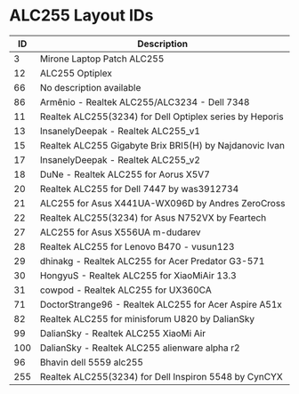 # ALC255 Layout IDs

| ID | Description |
|---|---|
| 3 | Mirone Laptop Patch ALC255 |
| 12 | ALC255 Optiplex |
| 66 | No description available |
| 86 | Armênio - Realtek ALC255/ALC3234 - Dell 7348 |
| 11 | Realtek ALC255(3234) for Dell Optiplex series by Heporis |
| 13 | InsanelyDeepak - Realtek ALC255_v1 |
| 15 | Realtek ALC255 Gigabyte Brix BRI5(H) by Najdanovic Ivan |
| 17 | InsanelyDeepak - Realtek ALC255_v2 |
| 18 | DuNe - Realtek ALC255 for Aorus X5V7 |
| 20 | Realtek ALC255 for Dell 7447 by was3912734 |
| 21 | ALC255 for Asus X441UA-WX096D by Andres ZeroCross |
| 22 | Realtek ALC255(3234) for Asus N752VX by Feartech |
| 27 | ALC255 for Asus X556UA m-dudarev |
| 28 | Realtek ALC255 for Lenovo B470 - vusun123 |
| 29 | dhinakg - Realtek ALC255 for Acer Predator G3-571 |
| 30 | HongyuS - Realtek ALC255 for XiaoMiAir 13.3 |
| 31 | cowpod - Realtek ALC255 for UX360CA |
| 71 | DoctorStrange96 - Realtek ALC255 for Acer Aspire A51x |
| 82 | Realtek ALC255 for minisforum U820 by DalianSky |
| 99 | DalianSky - Realtek ALC255 XiaoMi Air |
| 100 | DalianSky - Realtek ALC255 alienware alpha r2 |
| 96 | Bhavin dell 5559 alc255 |
| 255 | Realtek ALC255(3234) for Dell Inspiron 5548 by CynCYX |
